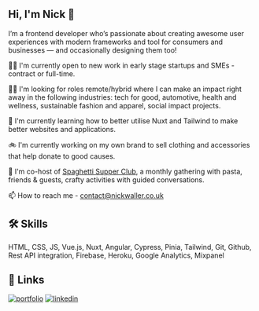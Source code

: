 ## Hi, I'm Nick 👋
I’m a frontend developer who’s passionate about creating awesome user experiences with modern frameworks and tool for consumers and businesses — and occasionally designing them too!

👩‍💻 I'm currently open to new work in early stage startups and SMEs - contract or full-time.

👯‍♀️ I'm looking for roles remote/hybrid where I can make an impact right away in the following industries: tech for good, automotive, health and wellness, sustainable fashion and apparel, social impact projects.

🧠 I'm currently learning how to better utilise Nuxt and Tailwind to make better websites and applications.

🚲 I'm currently working on my own brand to sell clothing and accessories that help donate to good causes.

🍝 I'm co-host of [Spaghetti Supper Club](https://spaghettisupper.club/), a monthly gathering with pasta, friends & guests, crafty activities with guided conversations.

📫 How to reach me - [contact@nickwaller.co.uk](mailto:contact@nickwaller.co.uk)


## 🛠 Skills
HTML, CSS, JS, Vue.js, Nuxt, Angular, Cypress, Pinia, Tailwind, Git, Github, Rest API integration, Firebase, Heroku, Google Analytics, Mixpanel


## 🔗 Links
[![portfolio](https://img.shields.io/badge/my_portfolio-000?style=for-the-badge&logo=ko-fi&logoColor=white)](https://nickwaller.couk/)
[![linkedin](https://img.shields.io/badge/linkedin-0A66C2?style=for-the-badge&logo=linkedin&logoColor=white)](https://www.linkedin.com/in/nickwaller/)

